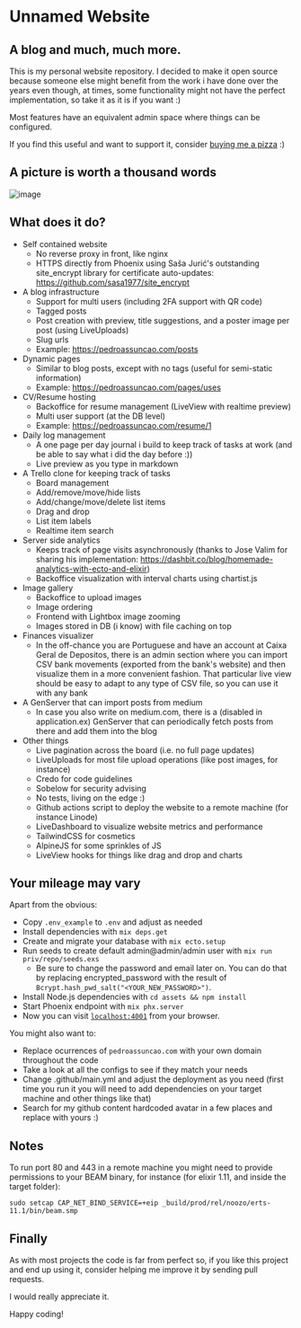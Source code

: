 # Unnamed Website

## A blog and much, much more.

This is my personal website repository. I decided to make it open source because someone else might benefit from the work i have done over the years even though, at times, some functionality might not have the perfect implementation, so take it as it is if you want :)

Most features have an equivalent admin space where things can be configured.

If you find this useful and want to support it, consider [buying me a pizza](https://www.buymeacoffee.com/noozo) :)

## A picture is worth a thousand words

![image](https://user-images.githubusercontent.com/3353/109639764-7b82db80-7b47-11eb-95e6-c3ce088c3179.png)

## What does it do?

- Self contained website
  - No reverse proxy in front, like nginx
  - HTTPS directly from Phoenix using Saša Jurić's outstanding site_encrypt library for certificate auto-updates: https://github.com/sasa1977/site_encrypt
- A blog infrastructure
  - Support for multi users (including 2FA support with QR code)
  - Tagged posts
  - Post creation with preview, title suggestions, and a poster image per post (using LiveUploads)
  - Slug urls
  - Example: https://pedroassuncao.com/posts
- Dynamic pages
  - Similar to blog posts, except with no tags (useful for semi-static information)
  - Example: https://pedroassuncao.com/pages/uses
- CV/Resume hosting
  - Backoffice for resume management (LiveView with realtime preview)
  - Multi user support (at the DB level)
  - Example: https://pedroassuncao.com/resume/1
- Daily log management
  - A one page per day journal i build to keep track of tasks at work (and be able to say what i did the day before :))
  - Live preview as you type in markdown
- A Trello clone for keeping track of tasks
  - Board management
  - Add/remove/move/hide lists
  - Add/change/move/delete list items
  - Drag and drop
  - List item labels
  - Realtime item search
- Server side analytics
  - Keeps track of page visits asynchronously (thanks to Jose Valim for sharing his implementation: https://dashbit.co/blog/homemade-analytics-with-ecto-and-elixir)
  - Backoffice visualization with interval charts using chartist.js
- Image gallery
  - Backoffice to upload images
  - Image ordering
  - Frontend with Lightbox image zooming
  - Images stored in DB (i know) with file caching on top
- Finances visualizer
  - In the off-chance you are Portuguese and have an account at Caixa Geral de Depositos, there is an admin section where you can import CSV bank movements (exported from the bank's website) and then visualize them in a more convenient fashion. That particular live view should be easy to adapt to any type of CSV file, so you can use it with any bank
- A GenServer that can import posts from medium
  - In case you also write on medium.com, there is a (disabled in application.ex) GenServer that can periodically fetch posts from there and add them into the blog
- Other things
  - Live pagination across the board (i.e. no full page updates)
  - LiveUploads for most file upload operations (like post images, for instance)
  - Credo for code guidelines
  - Sobelow for security advising
  - No tests, living on the edge :)
  - Github actions script to deploy the website to a remote machine (for instance Linode)
  - LiveDashboard to visualize website metrics and performance
  - TailwindCSS for cosmetics
  - AlpineJS for some sprinkles of JS
  - LiveView hooks for things like drag and drop and charts

## Your mileage may vary

Apart from the obvious:

- Copy `.env_example` to `.env` and adjust as needed
- Install dependencies with `mix deps.get`
- Create and migrate your database with `mix ecto.setup`
- Run seeds to create default admin@admin/admin user with `mix run priv/repo/seeds.exs`
  - Be sure to change the password and email later on. You can do that by replacing encrypted_password with the result of `Bcrypt.hash_pwd_salt("<YOUR_NEW_PASSWORD>")`.
- Install Node.js dependencies with `cd assets && npm install`
- Start Phoenix endpoint with `mix phx.server`
- Now you can visit [`localhost:4001`](https://localhost:4001) from your browser.

You might also want to:

- Replace ocurrences of `pedroassuncao.com` with your own domain throughout the code
- Take a look at all the configs to see if they match your needs
- Change .github/main.yml and adjust the deployment as you need (first time you run it you will need to add dependencies on your target machine and other things like that)
- Search for my github content hardcoded avatar in a few places and replace with yours :)

## Notes

To run port 80 and 443 in a remote machine you might need to provide permissions to your BEAM binary, for instance (for elixir 1.11, and inside the target folder):

```
sudo setcap CAP_NET_BIND_SERVICE=+eip _build/prod/rel/noozo/erts-11.1/bin/beam.smp
```

## Finally

As with most projects the code is far from perfect so, if you like this project and end up using it, consider helping me improve it by sending pull requests.

I would really appreciate it.

Happy coding!
